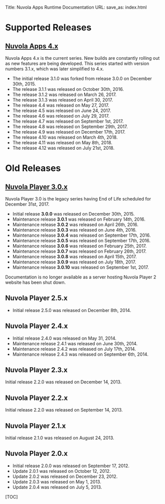 Title: Nuvola Apps Runtime Documentation
URL:
save_as: index.html


Supported Releases
===============

[Nuvola Apps 4.x ](./4.html)
---------------------

Nuvola Apps 4.x is the current series. New builds are constantly rolling out as new
features are being developed. This series started with version numbers 3.1.x, which was later
simplified to 4.x.

  * The initial release 3.1.0 was forked from release 3.0.0 on December 30th, 2015.
  * The release 3.1.1 was released on October 30th, 2016.
  * The release 3.1.2 was released on March 26, 2017.
  * The release 3.1.3 was released on April 30, 2017.
  * The release 4.4 was released on May 27, 2017.
  * The release 4.5 was released on June 24, 2017.
  * The release 4.6 was released on July 29, 2017.
  * The release 4.7 was released on September 1st, 2017.
  * The release 4.8 was released on September 29th, 2017.
  * The release 4.9 was released on December 17th, 2017.
  * The release 4.10 was released on March 4th, 2018.
  * The release 4.11 was released on May 8th, 2018.
  * The release 4.12 was released on July 21st, 2018.

Old Releases
============
  
[Nuvola Player 3.0.x](./3.0.html)
---------------------

Nuvola Player 3.0 is the legacy series having End of Life scheduled for December 31st, 2017.

  * Initial release **3.0.0** was released on December 30th, 2015.
  * Maintenance release **3.0.1** was released on February 14th, 2016.
  * Maintenance release **3.0.2** was released on April 26th, 2016.
  * Maintenance release **3.0.3** was released on June 4th, 2016.
  * Maintenance release **3.0.4** was released on September 17th, 2016.
  * Maintenance release **3.0.5** was released on September 17th, 2016.
  * Maintenance release **3.0.6** was released on February 25th, 2017.
  * Maintenance release **3.0.7** was released on February 26th, 2017.
  * Maintenance release **3.0.8** was released on April 15th, 2017.
  * Maintenance release **3.0.9** was released on July 18th, 2017.
  * Maintenance release **3.0.10** was released on September 1st, 2017.


Documentation is no longer available as a server hosting Nuvola Player 2 website has been shut down.

Nuvola Player 2.5.x
-------------------

  * Initial release 2.5.0 was released on December 8th, 2014.
 
Nuvola Player 2.4.x
---------------------

  * Initial release 2.4.0 was released on May 31, 2014.
  * Maintenance release 2.4.1 was released on June 30th, 2014.
  * Maintenance release 2.4.2 was released on July 17th, 2014.
  * Maintenance release 2.4.3 was released on September 6th, 2014.

Nuvola Player 2.3.x
---------------------

Initial release 2.2.0 was released on December 14, 2013.

Nuvola Player 2.2.x
--------------------

Initial release 2.2.0 was released on September 14, 2013.

Nuvola Player 2.1.x
---------------------

Initial release 2.1.0 was released on August 24, 2013.

Nuvola Player 2.0.x
---------------------

  * Initial release 2.0.0 was released on September 17, 2012.
  * Update 2.0.1 was released on October 12, 2012.
  * Update 2.0.2 was released on December 23, 2012.
  * Update 2.0.3 was released on May 1, 2013.
  * Update 2.0.4 was released on July 5, 2013.

[TOC]

[github]: https://github.com
[git]: http://git-scm.com/
